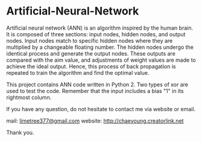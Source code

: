# Artificial-Neural-Network

Artificial neural network (ANN) is an algorithm inspired by the human brain. It is composed of three sections: input nodes, hidden nodes, and output nodes. Input nodes match to specific hidden nodes where they are multiplied by a changeable floating number. The hidden nodes undergo the identical process and generate the output nodes. These outputs are compared with the aim value, and adjustments of weight values are made to achieve the ideal output. Hence, this process of back propagation is repeated to train the algorithm and find the optimal value.

This project contains ANN code written in Python 2. Two types of xor are used to test the code. Remember that the input includes a bias "1" in its rightmost column.

If you have any question, do not hesitate to contact me via website or email.

mail: limetree377@gmail.com
website: http://chaeyoung.creatorlink.net

Thank you.
